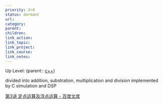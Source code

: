 ```yaml
---
priority: 3rd
status: dormant
url: 
category: 
parent: 
children: 
link_action: 
link_topic: 
link_project: 
link_course: 
link_notes: 
---
```

Up Level: (parent:: [c++](c++.md))

divided into addition, substration, multiplication and division implemented by C simulation and DSP

[第3讲 定点运算及浮点运算 - 百度文库](https://wenku.baidu.com/view/45da2d750722192e4436f625.html)